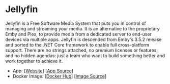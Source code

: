 # Jellyfin

Jellyfin is a Free Software Media System that puts you in control of managing and streaming your media. It is an alternative to the proprietary Emby and Plex, to provide media from a dedicated server to end-user devices via multiple apps. Jellyfin is descended from Emby's 3.5.2 release and ported to the .NET Core framework to enable full cross-platform support. There are no strings attached, no premium licenses or features, and no hidden agendas: just a team who want to build something better and work together to achieve it.

- App: [[Website](http://jellyfin.org/)] [[App Source](http://github-for-the-app)]
- Docker Image: [[Docker Hub](https://hub.docker.com/)] [[Image Source](https://hub.docker.com/r/linuxserver/jellyfin)]
